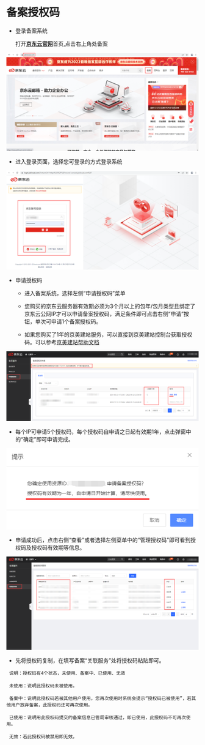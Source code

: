# 备案授权码

- 登录备案系统

   打开[**京东云官网**](https://www.jdcloud.com/)首页,点击右上角处备案

![img](../../../../../image/ICP-License-Service/New-beian/1-homepage.png)

- 进入登录页面，选择您可登录的方式登录系统

![img](../../../../../image/ICP-License-Service/New-beian/2-login.png)

- 申请授权码

  - 进入备案系统，选择左侧“申请授权码”菜单
  
  - 您购买的京东云服务器有效期必须为3个月以上的包年/包月类型且绑定了京东云公网IP才可以申请备案授权码，满足条件即可点击右侧“申请”按钮，单次可申请1个备案授权码。

  - 如果您购买了1年的京美建站服务，可以直接到京美建站控制台获取授权码。可以参考[京美建站帮助文档](https://docs.jdcloud.com/cn/jdcloud-site/configure_domain)

 ![img](../../../../../image/ICP-License-Service/New-beian/ip-record-1.png)
 
  - 每个IP可申请5个授权码，每个授权码自申请之日起有效期1年，点击弹窗中的“确定”即可申请完成。

 ![img](../../../../../image/ICP-License-Service/New-beian/ip-record-2-2.png)

- 申请成功后，点击右侧“查看”或者选择左侧菜单中的“管理授权码”即可看到授权码及授权码有效期等信息。

 ![img](../../../../../image/ICP-License-Service/New-beian/ip-record-3.png)

- 先将授权码复制，在填写备案“关联服务”处将授权码粘贴即可。

```
 说明：授权码有4个状态，未使用、备案中、已使用、无效

 未使用：说明此授权码未被使用。

 备案中：说明此授权码若被其他用户使用，您再次使用时系统会提示“授权码已被使用”，若其他用户放弃备案，此授权码还可再次使用。

 已使用：说明用此授权码提交的备案信息已管局审核通过，即已使用，此授权码不可再次使用。

 无效：若此授权码被禁用即无效。
 
 ```
